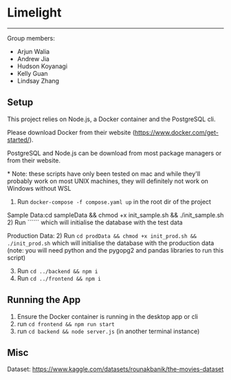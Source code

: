 # Limelight
---
Group members:
- Arjun Walia
- Andrew Jia
- Hudson Koyanagi
- Kelly Guan
- Lindsay Zhang

## Setup
This project relies on Node.js, a Docker container and the PostgreSQL cli.

Please download Docker from their website (https://www.docker.com/get-started/).

PostgreSQL and Node.js can be download from most package managers or from their website.

\* Note: these scripts have only been tested on mac and while they'll probably work on most UNIX machines, they will definitely not work on Windows without WSL

1) Run  ```docker-compose -f compose.yaml up``` in the root dir of the project

Sample Data:cd sampleData && chmod +x init_sample.sh && ./init_sample.sh
2) Run `````` which will initialise the database with the test data

Production Data:
2) Run ```cd prodData && chmod +x init_prod.sh && ./init_prod.sh``` which will initialise the database with the production data
(note: you will need python and the pygopg2 and pandas libraries to run this script) 

3) Run ```cd ../backend && npm i```
4) Run ```cd ../frontend && npm i```


## Running the App
1) Ensure the Docker container is running in the desktop app or cli
2) run ```cd frontend && npm run start```
3) run ```cd backend && node server.js``` (in another terminal instance)

## Misc

Dataset: https://www.kaggle.com/datasets/rounakbanik/the-movies-dataset 